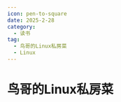 ```yaml
---
icon: pen-to-square
date: 2025-2-28
category:
  - 读书
tag:
  - 鸟哥的Linux私房菜
  - Linux
---
```


# 鸟哥的Linux私房菜

